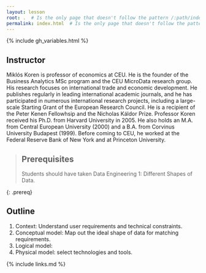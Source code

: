```yaml
---
layout: lesson
root: .  # Is the only page that doesn't follow the pattern /:path/index.html
permalink: index.html  # Is the only page that doesn't follow the pattern /:path/index.html
---
```


{% include gh_variables.html %}

## Instructor
Miklós Koren is professor of economics at CEU. He is the founder of the Business Analytics MSc program
and the CEU MicroData research group. His research focuses on international trade and economic
development. He publishes regularly in leading international academic journals, and he has participated in
numerous international research projects, including a large-scale Starting Grant of the European Research
Council. He is a recipient of the Peter Kenen Fellowhsip and the Nicholas Káldor Prize. Professor Koren
received his Ph.D. from Harvard University in 2005. He also holds an M.A. from Central European
University (2000) and a B.A. from Corvinus University Budapest (1999). Before coming to CEU, he worked
at the Federal Reserve Bank of New York and at Princeton University.

> ## Prerequisites
> Students should have taken Data Engineering 1: Different Shapes of Data.
> 
{: .prereq}

## Outline

1. Context: Understand user requirements and technical constraints.
2. Conceptual model: Map out the ideal shape of data for matching requirements.
3. Logical model: 
4. Physical model: select technologies and tools.


{% include links.md %}
